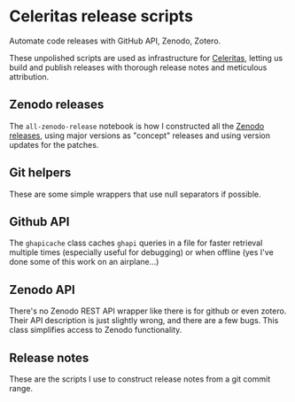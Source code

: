 # Celeritas release scripts

Automate code releases with GitHub API, Zenodo, Zotero.

These unpolished scripts are used as infrastructure for
[Celeritas](https://github.com/celeritas-project/celeritas), letting us build
and publish releases with thorough release notes and meticulous attribution.


## Zenodo releases

The `all-zenodo-release` notebook is how I constructed all the [Zenodo
releases](https://zenodo.org/communities/celeritas), using major versions as
"concept" releases and using version updates for the patches.

## Git helpers

These are some simple wrappers that use null separators if possible.

## Github API

The `ghapicache` class caches `ghapi` queries in a file for faster retrieval
multiple times (especially useful for debugging) or when offline (yes I've done
some of this work on an airplane...)

## Zenodo API

There's no Zenodo REST API wrapper like there is for github or even zotero.
Their API description is just slightly wrong, and there are a few bugs. This
class simplifies access to Zenodo functionality.

## Release notes

These are the scripts I use to construct release notes from a git commit range.

